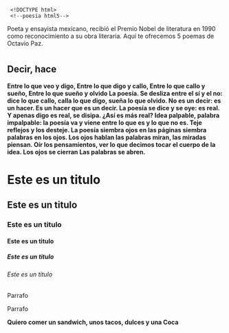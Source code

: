      <!DOCTYPE html>
     <!--poesia html5-->
<head>
<Zeda>
   <meta charset="UFT-8">
   <!--Region-->
   <meta http zendalibros.com/5poemas-octavio-paz/>
   <https://cdn.zendalibros.com/wp-content/uploads/2017/12/octavio-paz-e1512378346848.jpg<
   <h1> Poeta y ensayista mexicano, recibió el Premio Nobel de literatura en 1990 como reconocimiento a su obra literaria. Aquí te ofrecemos 5 poemas de Octavio Paz.<h1>
   <h2><b> Decir, hace</b> </h2>
   <p> <strong> Entre lo que veo y digo,
       Entre lo que digo y callo,
       Entre lo que callo y sueño,
       Entre lo que sueño y olvido
       La poesía.
       Se desliza entre el sí y el no:
       dice
       lo que callo,
        calla
       lo que digo,
       sueña
       lo que olvido.
       No es un decir:
       es un hacer.
       Es un hacer
       que es un decir.
       La poesía
       se dice y se oye:
       es real.
       Y apenas digo
       es real,
       se disipa.
       ¿Así es más real?
       Idea palpable,
       palabra
       impalpable:
       la poesía
       va y viene
       entre lo que es
       y lo que no es.
       Teje reflejos
       y los desteje.
       La poesía
       siembra ojos en las páginas
       siembra palabras en los ojos.
       Los ojos hablan
       las palabras miran,
       las miradas piensan.
       Oír
       los pensamientos,
       ver
       lo que decimos
       tocar
       el cuerpo
       de la idea.
       Los ojos
       se cierran
       Las palabras se abren.</strong> </p>

 











<!DOCTYPE html>
<!-- Sirve para pedir html5-->
<head>
     <meta charset="UTF-8">
     <!--Region-->
      <meta charset="UTF-8">
    <!-- Region -->
    <meta http-equiv="X-UA-Compatible" content="IE=edge">
    <meta name="viewport" content="width=device-width, initial-scale=1.0">
    <title>Google</title>
</head>
<body>
    <h1> Este es un titulo </h1>
    <h2> Este es un titulo </h2>
    <h3> Este es un titulo </h3>
    <h4> Este es un titulo </h4>
    <h5> Este es un titulo </h5>
    <h6> Este es un titulo </h6>
<p> Parrafo </p>
<p>Parrafo </p>
<p><strong> Quiero comer un sandwich, unos tacos, dulces y una Coca </strong></p>

</body>
</html>

